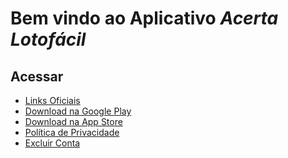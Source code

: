 # Bem vindo ao Aplicativo *Acerta Lotofácil*

## Acessar
- [Links Oficiais](https://linktr.ee/acertalotofacil)
- [Download na Google Play](https://play.google.com/store/apps/details?id=br.app.acertalotofacil)
- [Download na App Store]()
- [Política de Privacidade](PrivacyPolicy.md)
- [Excluir Conta](Delete.md)

